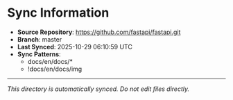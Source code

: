# Sync Information

- **Source Repository**: https://github.com/fastapi/fastapi.git
- **Branch**: master
- **Last Synced**: 2025-10-29 06:10:59 UTC
- **Sync Patterns**:
  - docs/en/docs/*
  - !docs/en/docs/img

---
*This directory is automatically synced. Do not edit files directly.*
